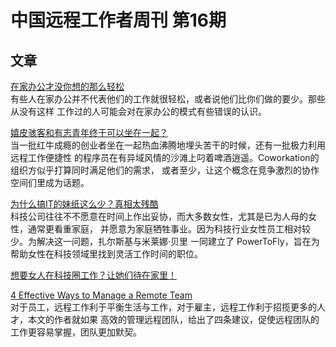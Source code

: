 # 中国远程工作者周刊 第16期

## 文章

[在家办公才没你想的那么轻松][a1]  
有些人在家办公并不代表他们的工作就很轻松，或者说他们比你们做的要少。那些从没有这样
工作过的人可能会对在家办公的模式有些错误的认识。

[嬉皮骇客和有志青年终于可以坐在一起？][a2]  
当一批红牛成瘾的创业者坐在一起热血沸腾地埋头苦干的时候，还有一批极力利用远程工作便捷性
的程序员在有异域风情的沙滩上叼着啤酒逍遥。Coworkation的组织方似乎打算同时满足他们的需求，
或者至少，让这个概念在竞争激烈的协作空间们里成为话题。

[为什么搞IT的妹纸这么少？真相太残酷][a3]  
科技公司往往不不愿意在时间上作出妥协，而大多数女性，尤其是已为人母的女性，通常更看重家庭，
并愿意为家庭牺牲事业。因为科技行业女性员工相对较少。为解决这一问题，扎尔斯基与米莱娜·贝里
一同建立了 PowerToFly，旨在为帮助女性在科技领域里找到灵活工作时间的职位。

[想要女人在科技圈工作？让她们待在家里！](http://kuailiyu.cyzone.cn/article/13741.html)  

[4 Effective Ways to Manage a Remote Team][a5]  
对于员工，远程工作利于平衡生活与工作，对于雇主，远程工作利于招揽更多的人才，本文的作者就如果
高效的管理远程团队，给出了四条建议，促使远程团队的工作更容易掌握，团队更加默契。

[a1]: http://article.yeeyan.org/view/466629/399009
[a2]: http://www.jianshu.com/p/3bf4c77bd02d
[a3]: http://hb.jjj.qq.com/a/20150408/031448.htm
[a5]: http://www.entrepreneur.com/article/242829

